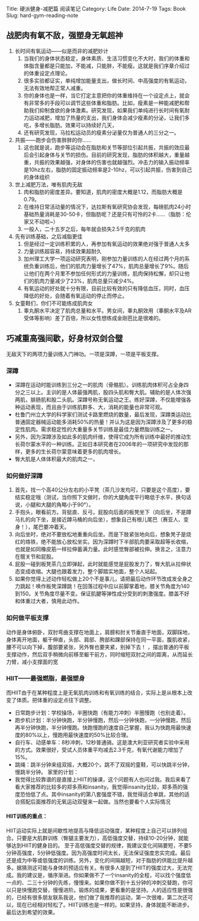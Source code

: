Title: 硬派健身-减肥篇 阅读笔记
Category: Life
Date: 2014-7-19
Tags: Book
Slug: hard-gym-reading-note

## 战肥肉有氧不敌，强塑身无氧超神
1. 长时间有氧运动——似是而非的减肥妙计
    1. 当我们的身体状态稳定，身体素质、生活习惯变化不大时，我们的体重和体脂含量都是只能加，不能减，只能胖，不能瘦。这就是我们序章介绍过的体重设定点理论。
    2. 很多实验都证实，单纯增加能量支出，做长时间、中高强度的有氧运动，无法有效地帮正常人减重。
    3. 你的身体也是一样，当它打定主意把你的体重维持在一个设定点上，就会有非常多的手段可以调节这些体重和脂肪。比如，瘦素是一种能减肥和帮助我们抑制食欲的身体激素。研究发现，如果我们单纯进行长时间有氧耐力运动减肥，增加了热量的支出，我们身体会减少瘦素的分泌，让我们多吃，多增长脂肪。效果可以持续好几天，
    4. 还有研究发现，马拉松运动员的瘦素分泌量仅为普通人的三分之一。
2. 共振——跑步会伤害胖胖的你……
    1. 这也就是说，跑步等运动会在脂肪和关节等部位引起共振，共振的效应最后会引起身体与关节的损伤。目前的研究发现，脂肪的体积越大，重量越重，共振的效果越强，对身体的伤害也就越强烈。冲击力的输入振动频率是10hz左右，脂肪的固定振动频率是2-10hz，可以引起共振，伤害到自己的身体组织
3. 世上减肥万法，唯有肌肉无敌
    1. 肉和脂肪的密度差异。要知道，肌肉的密度大概是1.12，而脂肪大概是0.79。
    2. 在维持日常活动量的情况下，达拉斯有氧研究协会发现，每磅肌肉24小时基础热量消耗是30-50卡，但脂肪呢？还是只有可怜的2卡……（脂肪：伦家又不动啦~）
    3. 一般人，二十五岁之后，每年就会损失2.5千克的肌肉
4. 先有训练基础，之后减脂更佳
    1. 但是经过一定训练积累的人，再参加有氧运动的效果绝对强于普通人太多
    2. 力量训练超容易，持续效果超耐久
    3. 加州理工大学一项运动研究表明，刚参加力量训练的人在经过两个月的系统负重训练后，他们的肌肉力量增长了47%，肌肉总量增长了9%。随后让他们在两个月里不参加任何形式的力量训练，肌肉保持松懈，却只让他们的肌肉力量减少了23%，肌肉总量只减少4%。
    4. 有氧运动的好处就十分有限，目前比较有效的只有降低血压，同时，血压降低的好处，会随着有氧运动的停止而停止。
5. 女童鞋们，你们不可能练成肌肉女
    1. 睾丸酮水平决定了肌肉总量和水平。男女间，睾丸酮效用（睾酮水平及AR受体等影响）差了百倍，所以女性想练成金刚芭比是很难的。

## 巧减重高强间歇，好身材双剑合璧
无敌天下的两项力量训练入门神功。一项是深蹲，一项是平板支撑。

### 深蹲
* 深蹲在运动时能训练到三分之一的肌肉（骨骼肌）。训练肌肉体积可占全身四分之三以上。主训的是人体最强两肌，股四头肌和臀大肌。辅助的是人体次强两肌，腓肠肌和股二头肌。深蹲号称无氧运动之王。练好深蹲，不仅能增强各种运动表现，而且由于训练肌群多、大，消耗的能量也非常可观。
* 杜鲁门州立大学的科学家们测试卡路里燃烧的数量，最后发现，深蹲类运动比普通固定器械运动能多消耗50%的热量！并认为这是因为深蹲涉及了更多的稳定性肌肉。需求稳定性的大重量多关节训练是最佳力量燃脂训练之一。
* 另外，因为深蹲涉及如此多的肌肉纤维，使得它成为所有训练中最好的推动生长荷尔蒙水平的一种训练。正如日本研究者在2006年的一项研究中发现的那样，更多的生长荷尔蒙意味着更多的肌肉增长。
* 臀大肌是人体体积最大的肌肉之一，
### 如何做好深蹲
1. 首先，找一个高40公分左右的小平凳（茶几沙发均可，只要是这个高度），要结实稳定哦（测试，当你照下文做时，你的大腿角度平行略低于水平，换句话说，小腿和大腿的角略小于90°）。
2. 手抱头，眼看前方。背挺直、反弓，屁股向后面的板凳坐下（向后坐，不是蹲马扎的向下坐，是接近蹲马桶的向后坐），想象自己有根儿尾巴（赛亚人、变身！），尾巴要冲着天。
3. 向后坐时，绝对不要放松地重重向后坐。而是下肢紧张地向后，想象凳子是烧红的烙铁，绝不能放心放松坐实。因为深蹲时下半部肌肉要采取超等长收缩，也就是如同橡皮筋一样拉伸蓄满力量。此时感觉臀部被拉伸。换言之，注意力在髋关节和屁股。
4. 屁股一碰到板凳茶几立即弹起，此时就能感觉是屁股发力了，臀大肌从拉伸状态变成收缩。大腿也跟着发力，整个脚踏实地面，整个人站起。
5. 如果你觉得上述动作轻松做上20个不是事儿，请把最后动作环节改成发全身之力跳起！唤作板凳深蹲跳！在回落过程中应以前脚掌着地，膝关节角度为140到150。关节角度尽量不变。保证肌腱等弹性成分受到的刺激强度。膝盖不好和体重过大者，慎用此动作。
### 如何做平板支撑
动作是身体俯卧，双肘弯曲支撑在地面上，肩膀和肘关节垂直于地面，双脚踩地，身体离开地面，躯干伸直，头部、肩部、胯部和踝部保持在同一平面，腹肌收紧，腰不可以向下掉，腹部要紧张，另外臀也要夹紧，别掉下去！
，摆出普通的平板支撑动作，然后双手稍微向前移至躯干前方，同时缩短双肘之间的距离，从而延长力臂，减小支撑面的宽
### HIIT——最强燃脂，最强塑身
而HIIT由于在某种程度上是无氧肌肉训练和有氧训练的结合，实际上是从根本上改变了体质。把体重的设定点往下调整。

* 日常跑步计划：学校操场，半圈快跑（有能力冲刺）半圈慢跑（也别走着）。
* 跑步机计划：半分钟快跑，半分钟慢跑，然后一分钟快跑，一分钟慢跑，然后再半分钟快跑，半分钟慢跑。快跑慢跑的速度自己掌握，我认为快跑用最快速度的80%以上，慢跑用最快速度的50%比较合理。
* 自行车、动感单车：8秒冲刺，12秒普通骑。这是澳大利亚研究者实验中采用的方式。效果很好，受试人员体重平均减去2.3千克，有氧代谢能力增加了15%。
* 跳绳：跳半分钟来组双摇，大概20个。跳不了双摇的童鞋，可以快跳半分钟，慢跳半分钟。
家里的计划：
* 我觉得比较靠谱的是直接上HIIT的操课，这个问题有人也问过我。我后来看了看大家推荐的比较多的郑多燕和insanity。我觉得insanity比较，郑多燕的强度恐怕低了点。其中insanity的第八套强度不错，我觉得适合单跳，其他的适合搭配后面推荐的无氧运动双璧来一起做。当然也要看个人实际情况

#### HIIT训练的重点：
HIIT运动实际上就是间歇性地提高与降低运动强度，某种程度上自己可以排列组合。只要是大肌群训练（臀腿主要发力），高低强度交替，持续10-20分钟，就能够达到HIIT的健身目的。
至于高低强度交替的规律，我建议变化间隔要短，不要5分钟高强度，5分钟低强度。因为高强度时间太长，无法保证强度忠实完成。最后还是成为中等或低强度的训练。另外，变化的间隔越短，对于脂肪的供能比提升越多。据猜测这可能与身体的预适应有关。有很多人提到了HIIT的强度过大，无法完成。我的建议是，循序渐进。你如果做不了一个insanity的全程，可以找个强度低一点的、二三十分钟的先练，慢慢来。如果你做不到十五分钟的冲刺交替跑，你可以只是快慢跑交替，慢慢进阶。锻炼的成果，更看重的是坚持。人的适应性是很强的，已经有很多朋友联系我说，他们做了我推荐的运动，第一次很难，第二次还可以，现在已经相对轻松了。HIIT训练也是一样的。如果坚持，身体就能不断进步。最后达到希望的效果。
